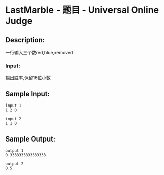 # LastMarble - 题目 - Universal Online Judge

## Description: 

一行输入三个数red,blue,removed

### Input: 

输出胜率,保留16位小数


## Sample Input: 
```
input 1
1 2 0 

input 2
1 1 0
```

## Sample Output: 
```
output 1
0.3333333333333333

output 2
0.5
```
